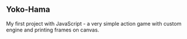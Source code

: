 ## Yoko-Hama
My first project with JavaScript - a very simple action game with custom engine and printing frames on canvas. 
